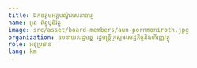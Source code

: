 ```yaml
---
title: ឯកឧត្តមអគ្គបណ្ឌិតសភាចារ្យ
name: អូន ព័ន្ធមុនីរ័ត្ន
image: src/asset/board-members/aun-pornmoniroth.jpg
organization: ឧបនាយករដ្ឋមន្ត្ រដ្ឋមន្ត្រីក្រសួងសេដ្ឋកិច្ចនិងហិរញ្ញវត្ថុ
role: អនុប្រធាន
lang: km
---
```

